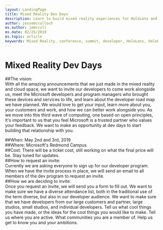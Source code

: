 ```yaml
---
layout: LandingPage
title: Mixed Reality Dev Days
description: Learn to build mixed reality experiences for HoloLens and immersive headsets.
author: jessemcculloch 
ms.author: jemccull
ms.date: 02/25/2019
ms.topic: article
keywords: Mixed Reality, conference, summit, developer, HoloLens, HoloLens 2, Kinect
---
```


# Mixed Reality Dev Days

##The vision:  
With all the amazing announcements that we just made in the mixed reality and cloud space, we want to invite our developers to come work alongside us, meet the Microsoft developers and program managers who brought these devices and services to life, and learn about the developer road map we have planned.  We would love to get your input, learn more about you, your customers and work, and how we can better work alongside you.  As we move into this third wave of computing, one based on open principles, it's important to us that you feel Microsoft is a trusted partner who values your feedback.  We want to make an opportunity at dev days to start building that relationship with you.

##When: 
May 2nd and 3rd, 2019
</br>
##Where: 
Microsoft's Redmond Campus
</br>
##Cost: 
There will be a ticket cost, still working on what the final price will be. Stay tuned for updates.
</br>
##How to request an invite:  
Currently we are asking everyone to sign up for our developer program.  When we have the invite process in place, we will send an email to all members of the dev program to request an invite.
</br>
##How we are deciding to invite:  
Once you request an invite, we will send you a form to fill out.  We want to make sure we have a diverse attendance list, both in the traditional use of the term diverse, but also in our developer audience.  We want to make sure that we have developers from our large customers and partner, large studios, small studios, and individual developers.  Tell us what cool things you have made, or the ideas for the cool things you would like to make.  Tell us where you are active.  What communities you are a member of.  Help us get to know you and your ambitions.




<!-- 
<ul id="cardtypes-W" class="cardsW panelContent" style="display: flex; margin-top: 0px;">
<li>
                                    <div class="cardSize">
                                        <div class="cardPadding">
                                            <div class="card">
                                                <div class="cardImageOuter">
                                                    <div class="cardImage">
                                                        <img src="images/open.jpg" alt="#Open">
                                                    </div>
                                                </div>
                                                <div class="cardText">
                                                    <h1 class="x-hidden-focus">#Open</h1>
                                                  <p>Join us for our first Mixed Reality Dev Days where we are opening the doors and welcoming you to the #Open </p>
                                                </div>
                                            </div>
                                        </div>
                                    </div>
</li>
</ul>

<br>

<ul id="cardtypes-W" class="cardsW panelContent" style="display: flex; margin-top: 0px;">
                            <li>
                              <a href="mixed-reality.md" title="What is mixed reality?" data-linktype="absolute-path">
                                    <div class="cardSize">
                                        <div class="cardPadding">
                                            <div class="card">
                                                <div class="cardImageOuter">
                                                    <div class="cardImage">
                                                        <img src="images/GetStartedIcon.png" alt="Fundamentals icon">
                                                    </div>
                                                </div>
                                                <div class="cardText">
                                                    <h3 class="x-hidden-focus">Fundamentals</h3>
                                                  <p>Get started with mixed reality key concepts, core building blocks, and app paradigms.</p>
                                                </div>
                                            </div>
                                        </div>
                                    </div>
                            </li>
                            <li>
                              <a href="academy.md" title="Academy landing" data-linktype="absolute-path">
                                    <div class="cardSize">
                                        <div class="cardPadding">
                                            <div class="card">
                                                <div class="cardImageOuter">
                                                    <div class="cardImage">
                                                        <img src="images/AcademyIcon.png" alt="Academy icon">
                                                    </div>
                                                </div>
                                                <div class="cardText">
                                                    <h3 class="x-hidden-focus">Academy</h3>
                                                  <p>See code examples, do a coding tutorial and watch guest lectures.</p>
                                                </div>
                                            </div>
                                        </div>
                                    </div>
                            </li>
                            <li>
                                  <a href="design.md" title="Design landing" data-linktype="absolute-path">
                                    <div class="cardSize">
                                        <div class="cardPadding">
                                            <div class="card">
                                                <div class="cardImageOuter">
                                                    <div class="cardImage">
                                                        <img src="images/DesignIcon.png" alt="Design icon">
                                                    </div>
                                                </div>
                                                <div class="cardText">
                                                    <h3>Design</h3>
                                                    <p>Get design guidance, build user interface and learn interaction and input.</p>
                                                </div>
                                            </div>
                                        </div>
                                    </div>
                               </a>
                            </li>
                            <li>
                             <a href="development.md" title="Development landing" data-linktype="absolute-path">
                              <div class="cardSize">
                                  <div class="cardPadding">
                                      <div class="card">
                                          <div class="cardImageOuter">
                                              <div class="cardImage">
                                                  <img src="images/DevelopIcon.png" alt="Development icon">
                                              </div>
                                          </div>
                                          <div class="cardText">
                                              <h3>Development</h3>
                                              <p>Get development guides, learn the technology and understand the science.</p>
                                          </div>
                                      </div>
                                  </div>
                              </div>
                            </li>
 </ul>


<h2>Resources</h2>

<ul id="cardtypes-W" class="cardsW panelContent" style="display: flex; margin-top: 0px;">
                            <li>
                              <a href="open-source-projects.md" title="Open source projects" data-linktype="absolute-path">
                                    <div class="cardSize">
                                        <div class="cardPadding">
                                            <div class="card">
                                                <div class="cardImageOuter">
                                                    <div class="cardImage">
                                                        <img src="images/OpenSource_LunarModule.png" alt="OpenSource LunarModule image">
                                                    </div>
                                                </div>
                                                <div class="cardText">
                                                    <h3 class="x-hidden-focus">Open source projects</h3>
                                                  <p>These open source projects, sample apps, and toolkits should help you accelerate development of applications targeting Microsoft HoloLens and Windows Mixed Reality immersive headsets. Leverage anything you find here and please contribute back as you learn - our whole community will benefit!</p>
                                                </div>
                                            </div>
                                        </div>
                                    </div>
                            </li>
                            <li>
                                  <a href="https://docs.microsoft.com/windows/mixed-reality/enthusiast-guide/" target="_blank" title="Enthusiast's Guide" data-linktype="absolute-path">
                                    <div class="cardSize">
                                        <div class="cardPadding">
                                            <div class="card">
                                                <div class="cardImageOuter">
                                                    <div class="cardImage">
                                                        <img src="images/EnthusiastsGuide_Cliffhouse.png" alt="Enthusiast's Guide image">
                                                    </div>
                                                </div>
                                                <div class="cardText">
                                                    <h3>Immersive headset Enthusiast's Guide</h3>
                                                    <p>We know you might be looking to dive deeper on Windows Mixed Reality and learn how to get the most of your new headset and motion controllers, so we created the Enthusiast's Guide to provide you with exclusive information and answer the top questions people have about Windows Mixed Reality before and after they buy.</p>
                                                </div>
                                            </div>
                                        </div>
                                    </div>
                               </a>
                            </li>
</ul>

>[!IMPORTANT]
>All Windows Mixed Reality development materials are provided on this site for your reference only. Your app, its usage, and its effect on end users is your sole responsibility as the app developer, including ensuring that your app does not cause discomfort, injury or any other harm to an end user, and including appropriate warnings and disclaimers. You need to at all times take the appropriate steps in the development and publishing of your app to ensure that your app is safe and you meet all obligations in your [App Developer Agreement with Microsoft](https://docs.microsoft.com/legal/windows/agreements/app-developer-agreement). 
 -->